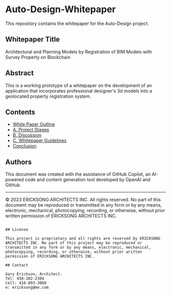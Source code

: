 # Auto-Design-Whitepaper

This repository contains the whitepaper for the Auto-Design project.

## Whitepaper Title

Architectural and Planning Models by Registration of BIM Models with Survey Property on Blockchain

## Abstract

This is a working prototype of a whitepaper on the development of an application that incorporates professional designer's 3d models into a geolocated property registration system. 

## Contents

- [White Paper Outline](#white-paper-outline)
- [A. Project Stages](#a-project-stages)
- [B. Discussion](#b-discussion)
- [C. Whitepaper Guidelines](#c-whitepaper-guidelines)
- [Conclusion](#conclusion)

## Authors

This document was created with the assistance of GitHub Copilot, an AI-powered code and content generation tool developed by OpenAI and GitHub.

---

© 2023 ERICKSONG ARCHITECTS INC. All rights reserved. No part of this document may be reproduced or transmitted in any form or by any means, electronic, mechanical, photocopying, recording, or otherwise, without prior written permission of ERICKSONG ARCHITECTS INC.

````

## License

This project is proprietary and all rights are reserved by ERICKSONG ARCHITECTS INC. No part of this project may be reproduced or transmitted in any form or by any means, electronic, mechanical, photocopying, recording, or otherwise, without prior written permission of ERICKSONG ARCHITECTS INC.

## Contact

Gary Erickson, Architect.
Tel: 458-202-2304
Cell: 416-893-3060
e: ericksong@me.com

